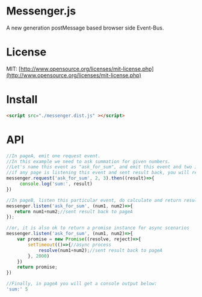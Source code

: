 # Messenger.js

A new generation postMessage based browser side Event-Bus.

# License
MIT: [http://www.opensource.org/licenses/mit-license.php](http://www.opensource.org/licenses/mit-license.php)

# Install
```html
<script src="./messenger.dist.js" ></script>
```

# API

```javascript
//In pageA, emit one request event.
//In this example we need to ask summation for given numbers.
//Let's name this event as "ask_for_sum", and emit this event and two inputs.
//if any page is listening this event and sent result back, you will receive it in method then():
messenger.request('ask_for_sum', 2, 3).then((result)=>{
     console.log('sum:', result)
})

```

```javascript
//In pageB, listen this particular event, do calculate and return result:
messenger.listen('ask_for_sum', (num1, num2)=>{
   return num1+num2;//sent result back to pageA
});

//or, it is also ok to return a promise instance for async scenarios
messenger.listen('ask_for_sum', (num1, num2)=>{
    var promise = new Promise((resolve, reject)=>{
        setTimeout(()=>{//async process
            resolve(num1+num2);//sent result back to pageA
        }, 2000)
    })
    return promise;
})

```

```javascript
//Finally, in pageA you will get a console output below:
'sum:' 5

```
